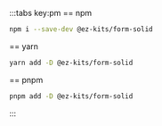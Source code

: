 :::tabs key:pm
== npm
```sh
npm i --save-dev @ez-kits/form-solid
```
== yarn
```sh
yarn add -D @ez-kits/form-solid
```
== pnpm
```sh
pnpm add -D @ez-kits/form-solid
```
:::